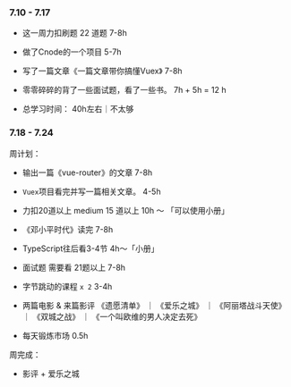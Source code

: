 ### 7.10 - 7.17

+ 这一周力扣刷题 22 道题 7-8h

+ 做了Cnode的一个项目 5-7h

+ 写了一篇文章《一篇文章带你搞懂Vuex》 7-8h

+ 零零碎碎的背了一些面试题，看了一些书。 7h + 5h = 12 h

+ 总学习时间： 40h左右｜不太够

### 7.18 - 7.24

周计划： 

+ 输出一篇《vue-router》的文章 7-8h

+ `Vuex`项目看完并写一篇相关文章。 4-5h

+ 力扣20道以上 medium 15 道以上 10h ～ 「可以使用小册」

+ 《邓小平时代》读完 7-8h

+ TypeScript往后看3-4节 4h～「小册」

+ 面试题 需要看 21题以上 7-8h

+ 字节跳动的课程 `x 2` 3-4h

+ 两篇电影 & 来篇影评 《遗愿清单》 ｜ 《爱乐之城》 ｜ 《阿丽塔战斗天使》 ｜ 《双城之战》 ｜ 《一个叫欧维的男人决定去死》 

+ 每天锻炼市场 0.5h

周完成：

+ 影评 + 爱乐之城